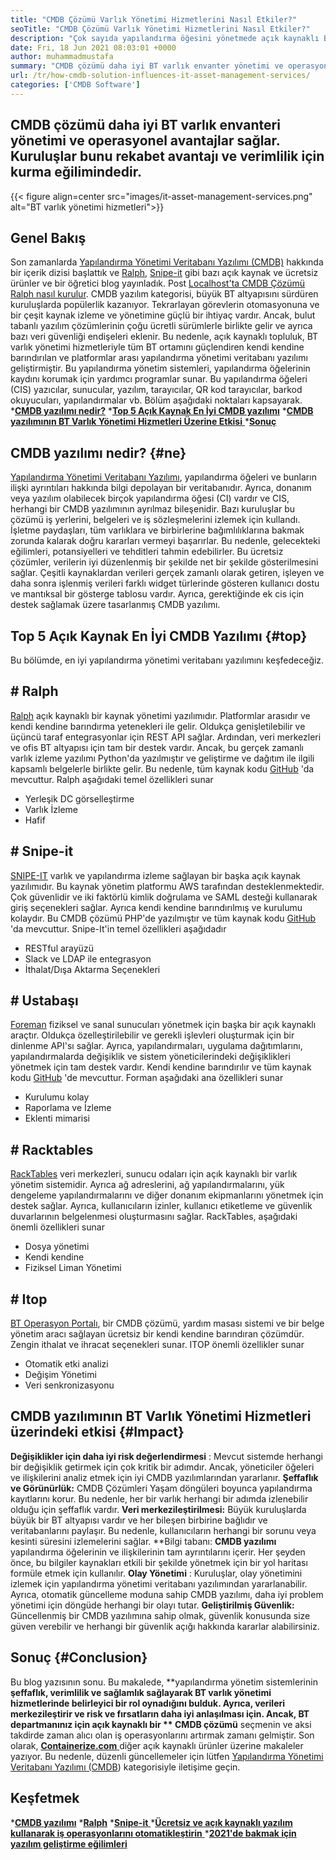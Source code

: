 ```yaml
---
title: "CMDB Çözümü Varlık Yönetimi Hizmetlerini Nasıl Etkiler?" 
seoTitle: "CMDB Çözümü Varlık Yönetimi Hizmetlerini Nasıl Etkiler?" 
description: "Çok sayıda yapılandırma öğesini yönetmede açık kaynaklı BT varlık yönetimi hizmetlerinin ve ücretsiz CMDB yazılımının önemini öğrenmek için bu blog yayınını izleyin." 
date: Fri, 18 Jun 2021 08:03:01 +0000
author: muhammadmustafa
summary: "CMDB çözümü daha iyi BT varlık envanter yönetimi ve operasyonel faydalar sağlar. Kuruluşlar bunu rekabet avantajı ve verimlilik için kurma eğilimindedir." 
url: /tr/how-cmdb-solution-influences-it-asset-management-services/
categories: ['CMDB Software']
---
```


## CMDB çözümü daha iyi BT varlık envanteri yönetimi ve operasyonel avantajlar sağlar. Kuruluşlar bunu rekabet avantajı ve verimlilik için kurma eğilimindedir.

{{< figure align=center src="images/it-asset-management-services.png" alt="BT varlık yönetimi hizmetleri">}}


## **Genel Bakış** 
Son zamanlarda [Yapılandırma Yönetimi Veritabanı Yazılımı (CMDB)][1] hakkında bir içerik dizisi başlattık ve [Ralph][2], [Snipe-it][3] gibi bazı açık kaynak ve ücretsiz ürünler ve bir öğretici blog yayınladık. Post [Localhost'ta CMDB Çözümü Ralph nasıl kurulur][4]. CMDB yazılım kategorisi, büyük BT altyapısını sürdüren kuruluşlarda popülerlik kazanıyor. Tekrarlayan görevlerin otomasyonuna ve bir çeşit kaynak izleme ve yönetimine güçlü bir ihtiyaç vardır. Ancak, bulut tabanlı yazılım çözümlerinin çoğu ücretli sürümlerle birlikte gelir ve ayrıca bazı veri güvenliği endişeleri eklenir. Bu nedenle, açık kaynaklı topluluk, BT varlık yönetimi hizmetleriyle tüm BT ortamını güçlendiren kendi kendine barındırılan ve platformlar arası yapılandırma yönetimi veritabanı yazılımı geliştirmiştir.
Bu yapılandırma yönetim sistemleri, yapılandırma öğelerinin kaydını korumak için yardımcı programlar sunar. Bu yapılandırma öğeleri (CIS) yazıcılar, sunucular, yazılım, tarayıcılar, QR kod tarayıcılar, barkod okuyucuları, yapılandırmalar vb. Bölüm aşağıdaki noktaları kapsayarak.
  ***[CMDB yazılımı nedir?][5]** 
  ***[Top 5 Açık Kaynak En İyi CMDB yazılımı][6]** 
  *[**CMDB yazılımının BT Varlık Yönetimi Hizmetleri Üzerine Etkisi** ][7]
  ***[Sonuç][8]** 

## **CMDB yazılımı nedir?**    {#ne}
[Yapılandırma Yönetimi Veritabanı Yazılımı][1], yapılandırma öğeleri ve bunların ilişki ayrıntıları hakkında bilgi depolayan bir veritabanıdır. Ayrıca, donanım veya yazılım olabilecek birçok yapılandırma öğesi (CI) vardır ve CIS, herhangi bir CMDB yazılımının ayrılmaz bileşenidir. Bazı kuruluşlar bu çözümü iş yerlerini, belgeleri ve iş sözleşmelerini izlemek için kullandı. İşletme paydaşları, tüm varlıklara ve birbirlerine bağımlılıklarına bakmak zorunda kalarak doğru kararları vermeyi başarırlar. Bu nedenle, gelecekteki eğilimleri, potansiyelleri ve tehditleri tahmin edebilirler. Bu ücretsiz çözümler, verilerin iyi düzenlenmiş bir şekilde net bir şekilde gösterilmesini sağlar. Çeşitli kaynaklardan verileri gerçek zamanlı olarak getiren, işleyen ve daha sonra işlenmiş verileri farklı widget türlerinde gösteren kullanıcı dostu ve mantıksal bir gösterge tablosu vardır. Ayrıca, gerektiğinde ek cis için destek sağlamak üzere tasarlanmış CMDB yazılımı.

## **Top 5 Açık Kaynak En İyi CMDB Yazılımı**    {#top}
Bu bölümde, en iyi yapılandırma yönetimi veritabanı yazılımını keşfedeceğiz.

## # Ralph
[Ralph][2] açık kaynaklı bir kaynak yönetimi yazılımıdır. Platformlar arasıdır ve kendi kendine barındırma yetenekleri ile gelir. Oldukça genişletilebilir ve üçüncü taraf entegrasyonlar için REST API sağlar. Ardından, veri merkezleri ve ofis BT altyapısı için tam bir destek vardır. Ancak, bu gerçek zamanlı varlık izleme yazılımı Python'da yazılmıştır ve geliştirme ve dağıtım ile ilgili kapsamlı belgelerle birlikte gelir. Bu nedenle, tüm kaynak kodu [GitHub][9] 'da mevcuttur.
Ralph aşağıdaki temel özellikleri sunar
  * Yerleşik DC görselleştirme
  * Varlık İzleme
  * Hafif

## # Snipe-it
[SNIPE-IT][3] varlık ve yapılandırma izleme sağlayan bir başka açık kaynak yazılımıdır. Bu kaynak yönetim platformu AWS tarafından desteklenmektedir. Çok güvenlidir ve iki faktörlü kimlik doğrulama ve SAML desteği kullanarak giriş seçenekleri sağlar. Ayrıca kendi kendine barındırılmış ve kurulumu kolaydır. Bu CMDB çözümü PHP'de yazılmıştır ve tüm kaynak kodu [GitHub][10] 'da mevcuttur.
Snipe-It'in temel özellikleri aşağıdadır
  * RESTful arayüzü
  * Slack ve LDAP ile entegrasyon
  * İthalat/Dışa Aktarma Seçenekleri

## # Ustabaşı
[Foreman][11] fiziksel ve sanal sunucuları yönetmek için başka bir açık kaynaklı araçtır. Oldukça özelleştirilebilir ve gerekli işlevleri oluşturmak için bir dinlenme API'sı sağlar. Ayrıca, yapılandırmaları, uygulama dağıtımlarını, yapılandırmalarda değişiklik ve sistem yöneticilerindeki değişiklikleri yönetmek için tam destek vardır. Kendi kendine barındırılır ve tüm kaynak kodu [GitHub][12] 'de mevcuttur.
Forman aşağıdaki ana özellikleri sunar
  * Kurulumu kolay
  * Raporlama ve İzleme
  * Eklenti mimarisi

## # Racktables
[RackTables][13] veri merkezleri, sunucu odaları için açık kaynaklı bir varlık yönetim sistemidir. Ayrıca ağ adreslerini, ağ yapılandırmalarını, yük dengeleme yapılandırmalarını ve diğer donanım ekipmanlarını yönetmek için destek sağlar. Ayrıca, kullanıcıların izinler, kullanıcı etiketleme ve güvenlik duvarlarının belgelenmesi oluşturmasını sağlar.
RackTables, aşağıdaki önemli özellikleri sunar
  * Dosya yönetimi
  * Kendi kendine
  * Fiziksel Liman Yönetimi

## # Itop
[BT Operasyon Portalı][14], bir CMDB çözümü, yardım masası sistemi ve bir belge yönetim aracı sağlayan ücretsiz bir kendi kendine barındıran çözümdür. Zengin ithalat ve ihracat seçenekleri sunar.
ITOP önemli özellikler sunar
  * Otomatik etki analizi
  * Değişim Yönetimi
  * Veri senkronizasyonu

## CMDB yazılımının [][15] BT Varlık Yönetimi Hizmetleri üzerindeki etkisi   {#Impact}
**Değişiklikler için daha iyi risk değerlendirmesi** : Mevcut sistemde herhangi bir değişiklik getirmek için çok kritik bir adımdır. Ancak, yöneticiler öğeleri ve ilişkilerini analiz etmek için iyi CMDB yazılımlarından yararlanır.
**Şeffaflık ve Görünürlük:**  CMDB Çözümleri Yaşam döngüleri boyunca yapılandırma kayıtlarını korur. Bu nedenle, her bir varlık herhangi bir adımda izlenebilir olduğu için şeffaflık vardır.
**Veri merkezileştirilmesi:**  Büyük kuruluşlarda büyük bir BT altyapısı vardır ve her bileşen birbirine bağlıdır ve veritabanlarını paylaşır. Bu nedenle, kullanıcıların herhangi bir sorunu veya kesinti süresini izlemelerini sağlar.
**Bilgi tabanı:  **CMDB yazılımı**   yapılandırma öğelerinin ve ilişkilerinin tam ayrıntılarını içerir. Her şeyden önce, bu bilgiler kaynakları etkili bir şekilde yönetmek için bir yol haritası formüle etmek için kullanılır.
**Olay Yönetimi** : Kuruluşlar, olay yönetimini izlemek için yapılandırma yönetimi veritabanı yazılımından yararlanabilir. Ayrıca, otomatik güncelleme moduna sahip CMDB yazılımı, daha iyi problem yönetimi için döngüde herhangi bir olayı tutar.
**Geliştirilmiş Güvenlik:**  Güncellenmiş bir CMDB yazılımına sahip olmak, güvenlik konusunda size güven verebilir ve herhangi bir güvenlik açığı hakkında kararlar alabilirsiniz.

## **Sonuç**    {#Conclusion}
Bu blog yazısının sonu. Bu makalede, **yapılandırma yönetim sistemlerinin  **şeffaflık, verimlilik ve sağlamlık sağlayarak BT varlık yönetimi hizmetlerinde belirleyici bir rol oynadığını bulduk. Ayrıca, verileri merkezileştirir ve risk ve fırsatların daha iyi anlaşılması için. Ancak, BT departmanınız için açık kaynaklı bir **  CMDB çözümü**  seçmenin ve aksi takdirde zaman alıcı olan iş operasyonlarını artırmak zamanı gelmiştir.
Son olarak, [**Containerize.com** ][16] diğer açık kaynaklı ürünler üzerine makaleler yazıyor. Bu nedenle, düzenli güncellemeler için lütfen [][17][Yapılandırma Yönetimi Veritabanı Yazılımı (CMDB][1]) kategorisiyle iletişime geçin.

## Keşfetmek
  ***[CMDB yazılımı][1]** 
  ***[Ralph][2]** 
  *[**Snipe-it** ][3]
  *[**Ücretsiz ve açık kaynaklı yazılım kullanarak iş operasyonlarını otomatikleştirin** ][18]
  ***[2021'de bakmak için yazılım geliştirme eğilimleri][19]** 

  
[1]: https://products.containerize.com/cmdb-software/
[2]: https://products.containerize.com/cmdb-software/ralph/
[3]: https://products.containerize.com/cmdb-software/snipe-it/
[4]: https://blog.containerize.com/cmdb-software/how-to-set-up-cmdb-solution-ralph-on-localhost/
[5]: #what
[6]: #top
[7]: #impact
[8]: #Conclusion
[9]: https://github.com/allegro/ralph
[10]: https://github.com/snipe/snipe-it
[11]: https://theforeman.org/
[12]: https://github.com/theforeman/foreman
[13]: https://www.racktables.org/
[14]: https://www.combodo.com/itop
[15]: https://blog.containerize.com/wp-admin/post.php?post=5864&action=edit#app
[16]: https://www.containerize.com/
[17]: https://products.containerize.com/single-sign-on/
[18]: https://blog.containerize.com/blogging/automate-business-operations-using-open-source-software/
[19]: https://blog.containerize.com/blockchain-platforms/software-development-trends-to-look-out-for-in-2021/
